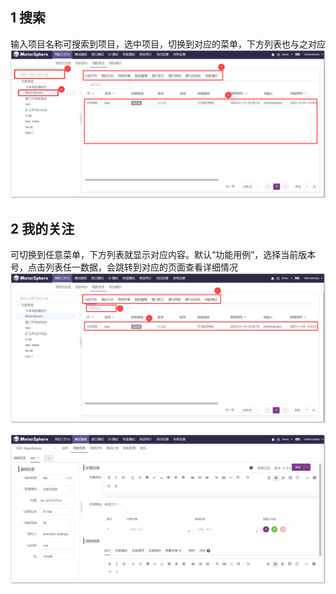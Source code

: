 ## 1 搜索
输入项目名称可搜索到项目，选中项目，切换到对应的菜单，下方列表也与之对应
![搜索](../../img/user_manual/my_desk/attention/attention_1.png)

## 2 我的关注
可切换到任意菜单，下方列表就显示对应内容。默认“功能用例”，选择当前版本号，点击列表任一数据，会跳转到对应的页面查看详细情况
![切换](../../img/user_manual/my_desk/attention/attention_2.png)

![跳转](../../img/user_manual/my_desk/attention/attention_3.png)
